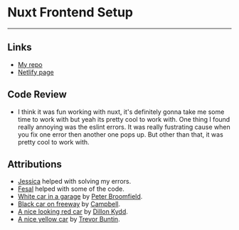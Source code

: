 # Nuxt Frontend Setup
---

## Links
- [My repo](https://github.com/Raj-Hunjan/cpnt200-a1)
- [Netlify page]()

## Code Review
- I think it was fun working with nuxt, it's definitely gonna take me some time to work with but yeah its pretty cool to work with. One thing I found really annoying was the eslint errors. It was really fustrating cause when you fix one error then another one pops up. But other than that, it was pretty cool to work with.

## Attributions
- [Jessica](https://github.com/Enyorose) helped with solving my errors.
- [Fesal](https://github.com/FesalBadday) helped with some of the code.
- [White car in a garage](https://unsplash.com/photos/m3m-lnR90uM) by [Peter Broomfield](https://unsplash.com/@peterbroomfield).
- [Black car on freeway](https://unsplash.com/photos/3ZUsNJhi_Ik) by [Campbell](https://unsplash.com/@campful).
- [A nice looking red car](https://unsplash.com/photos/SHXCj2Syo7c) by [Dillon Kydd](https://unsplash.com/@kyddvisuals).
- [A nice yellow car](https://unsplash.com/photos/zNLmojzLlKA) by [Trevor Buntin](https://unsplash.com/@detroitmetro).